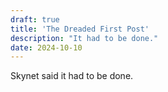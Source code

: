 ```yaml
---
draft: true
title: 'The Dreaded First Post'
description: "It had to be done."
date: 2024-10-10
---
```

Skynet said it had to be done.
